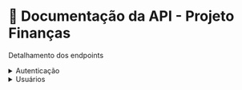 # 📘 Documentação da API - Projeto Finanças

Detalhamento dos endpoints
<details>
  <summary>Autenticação</summary>

### POST `/api/auth/login`

Autentica o usuário com `username` e `password`.

#### Request
```json
{
    "username": "username",
    "password": "123"
}
```

#### Response
```json
{
    "access_token": "xxx",
    "refresh_token": "yyy",
    "message": "Usuário logado com sucesso"
}
```

---

### POST `/api/auth/refresh`

Gera novos tokens com base no `refresh_token`.

#### Headers
`Authorization: Bearer <refresh_token>`

#### Response
```json
{
    "access_token": "xxx",
    "refresh_token": "yyy",
    "message": "Novos tokens foram gerados"
}
```

---

### POST `/api/auth/logout`

Revoga o `refresh_token` e encerra a sessão.

#### Headers
`Authorization: Bearer <refresh_token>`

#### Response
```json
{
    "message": "Usuário deslogado com sucesso"
}
```

---

### GET `/api/auth/me`

Valida o `access_token` e retorna os dados do usuário autenticado.

#### Headers
`Authorization: Bearer <access_token>`

#### Response
```json
{
    "id": 1,
    "nickname": "username",
    "message": "Autenticado"
}
```
---
</details>

<details>
  <summary>Usuários</summary>

### POST `/api/users/registro`

Cria um novo usuário.

#### Headers
`Authorization: Bearer <access_token>`

#### Request
```json
{
    "name":"Real Name",
    "username":"xyz",
    "password":"pass",
    "email":"xyz@domain.com"
}
```

#### Response
```json
{
    "message": "Usuário xyz registrado"
}
```

---

### GET `/api/users`

Lista todos os usuários (Admin only).

#### Headers
`Authorization: Bearer <access_token>`

#### Response
```json
{
  [
    {
        "created_at": "2025-07-14T05:48:03",
        "id": 1,
        "name": "Real Name",
        "username": "user1"
    },
    {
        "created_at": "2025-07-14T05:48:04",
        "id": 2,
        "name": "Real Name",
        "username": "user2"
    }
]
}
```
---

### GET `/api/users/<id>`

Lista um usuário específico (Admin or Owner only).

#### Headers
`Authorization: Bearer <access_token>`

#### Response
```json

{
    "created_at": "2025-07-14T05:48:04",
    "id": 1,
    "name": "Real Name",
    "username": "user1"
}
```

---

### PATCH `/api/users/<id>`

Atualiza dados do usuário especificado (Admin or Owner only).

#### Headers
`Authorization: Bearer <access_token>`

#### Request
```json
{
  "name": "Novo Nome"
}
```

#### Response
```json
{
    "created_at": "2025-07-14T05:48:04",
    "id": 1,
    "name": "Novo Nome",
    "username": "user1"
}
```
---

### DELETE `/api/users/<id>`

Remove o usuário especificado (Admin only).

#### Headers
`Authorization: Bearer <access_token>`

#### Response
```json
{
    "message": "Usuário user1 foi deletado"
}
```
---
</details>